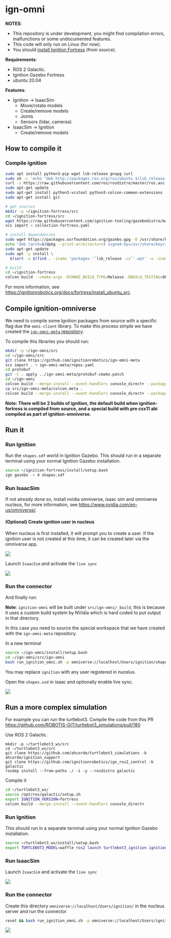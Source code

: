 # ign-omni

**NOTES**:
 - This repository is under development, you might find compilation errors,
malfunctions or some undocumented features.
 - This code will only run on Linux (for now).
 - You should [install Ignition Fortress](https://ignitionrobotics.org/docs/fortress) (from source).

**Requirements**:
 - ROS 2 Galactic.
 - Ignition Gazebo Fortress
 - ubuntu 20.04

**Features**:
 - Ignition -> IsaacSim
   - Move/rotate models
   - Create/remove models
   - Joints
   - Sensors (lidar, cameras)
 - IsaacSim -> Ignition
   - Create/remove models

## How to compile it

### Compile ignition

```bash
sudo apt install python3-pip wget lsb-release gnupg curl
sudo sh -c 'echo "deb http://packages.ros.org/ros/ubuntu $(lsb_release -sc) main" > /etc/apt/sources.list.d/ros-latest.list'
curl -s https://raw.githubusercontent.com/ros/rosdistro/master/ros.asc | sudo apt-key add -
sudo apt-get update
sudo apt-get install python3-vcstool python3-colcon-common-extensions
sudo apt-get install git

# get sources
mkdir -p ~/ignition-fortress/src
cd ~/ignition-fortress/src
wget https://raw.githubusercontent.com/ignition-tooling/gazebodistro/master/collection-fortress.yaml
vcs import < collection-fortress.yaml

# install dependencies
sudo wget https://packages.osrfoundation.org/gazebo.gpg -O /usr/share/keyrings/pkgs-osrf-archive-keyring.gpg
echo "deb [arch=$(dpkg --print-architecture) signed-by=/usr/share/keyrings/pkgs-osrf-archive-keyring.gpg] http://packages.osrfoundation.org/gazebo/ubuntu-stable $(lsb_release -cs) main" | sudo tee /etc/apt/sources.list.d/gazebo-stable.list > /dev/null
sudo apt-get update
sudo apt -y install \
  $(sort -u $(find . -iname 'packages-'`lsb_release -cs`'.apt' -o -iname 'packages.apt' | grep -v '/\.git/') | sed '/ignition\|sdf/d' | tr '\n' ' ')

# build
cd ~/ignition-fortress
colcon build --cmake-args -DCMAKE_BUILD_TYPE=Release -DBUILD_TESTING=OFF --merge-install
```

For more information, see https://ignitionrobotics.org/docs/fortress/install_ubuntu_src.

## Compile ignition-omniverse

We need to compile some Ignition packages from source with a specific flag due the `omni-client` library.
To make this process simple we have created the [`ign-omni-meta` repository](https://github.com/ignitionrobotics/ign-omni-meta).

To compile this libraries you should run:

```bash
mkdir -p ~/ign-omni/src
cd ~/ign-omni/src
git clone https://github.com/ignitionrobotics/ign-omni-meta
vcs import . < ign-omni-meta/repos.yaml
cd protobuf
git -C . apply ../ign-omni-meta/protobuf-cmake.patch
cd ~/ign-omni
colcon build --merge-install --event-handlers console_direct+ --packages-select protobuf
cp src/ign-omni-meta/colcon.meta .
colcon build --merge-install --event-handlers console_direct+ --packages-up-to ignition-omniverse1
```

**Note: There will be 2 builds of ignition, the default build when ignition-fortress is compiled from source, and a special build with pre cxx11 abi compiled as part of ignition-omniverse.**

## Run it

### Run Ignition

Run the `shapes.sdf` world in Ignition Gazebo. This should run in a separate terminal using your normal Ignition Gazebo installation.

```bash
source ~/ignition-fortress/install/setup.bash
ign gazebo -v 4 shapes.sdf
```

### Run IsaacSim

If not already done so, install nvidia omniverse, isaac sim and omniverse nucleus, for more information, see https://www.nvidia.com/en-us/omniverse/.

#### (Optional) Create ignition user in nucleus
When nucleus is first installed, it will prompt you to create a user. If the ignition user is not created at this time, it can be created later via the omniverse app.

![](omniverse-create-user.gif)

Launch `IsaacSim` and activate the `live sync`

![](live_sync.gif)

### Run the connector

And finally run:

**Note**: `ignition-omni` will be built under `src/ign-omni/_build`, this is because
it uses a custom build system by NVidia which is hard coded to put output in that directory.

In this case you need to source the special workspace that we have created
with the `ign-omni-meta` repository.

In a new terminal

```bash
source ~/ign-omni/install/setup.bash
cd ~/ign-omni/src/ign-omni
bash run_ignition_omni.sh -p omniverse://localhost/Users/ignition/shapes.usd -w shapes --pose ignition
```

You may replace `ignition` with any user registered in nucelus.

Open the `shapes.usd` in isaac and optionally enable live sync.

![](isaac-shapes.png)

## Run a more complex simulation

<!-- TODO: Replace this with turtlebot4 instructions https://github.com/ignitionrobotics/ign-omni/pull/17 -->

For example you can run the turtlebot3. Compile the code from this PR https://github.com/ROBOTIS-GIT/turtlebot3_simulations/pull/180

Use ROS 2 Galactic.

```
mkdir -p ~/turtlebot3_ws/src
cd ~/turtlebot3_ws/src
git clone https://github.com/ahcorde/turtlebot3_simulations -b ahcorde/ignition_support
git clone https://github.com/ignitionrobotics/ign_ros2_control -b galactic
rosdep install --from-paths ./ -i -y --rosdistro galactic
```

Compile it

```bash
cd ~/turtlebot3_ws/
source /opt/ros/galactic/setup.sh
export IGNITION_VERSION=fortress
colcon build --merge-install --event-handlers console_direct+
```
### Run Ignition

This should run in a separate terminal using your normal Ignition Gazebo installation.

```bash
source ~/turtlebot3_ws/install/setup.bash
export TURTLEBOT3_MODEL=waffle ros2 launch turtlebot3_ignition ignition.launch.py
```

### Run IsaacSim

Launch `IsaacSim` and activate the `live sync`

![](live_sync.gif)

### Run the connector

Create this directory `omniverse://localhost/Users/ignition/` in the nucleus server  and run the connector

```bash
reset && bash run_ignition_omni.sh -p omniverse://localhost/Users/ignition/turtlebot3.usd -w empty -v
```

![](turtlebot3.gif)
